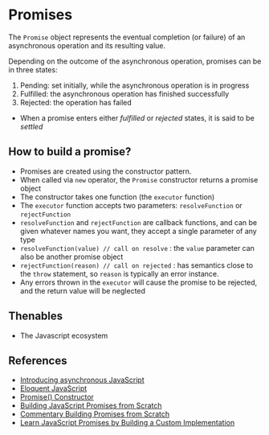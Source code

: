 # Promises

The `Promise` object represents the eventual completion (or failure) of an asynchronous operation and its resulting value.

Depending on the outcome of the asynchronous operation, promises can be in three states:

1. Pending: set initially, while the asynchronous operation is in progress
2. Fulfilled: the asynchronous operation has finished successfully
3. Rejected: the operation has failed

- When a promise enters either *fulfilled* or *rejected* states, it is said to be *settled*

## How to build a promise?

- Promises are created using the constructor pattern.
- When called via `new` operator, the `Promise` constructor returns a promise object
- The constructor takes one function (the `executor` function)
- The `executor` function accepts two parameters: `resolveFunction` or `rejectFunction`
- `resolveFunction` and `rejectFunction` are callback functions, and can be given whatever names you want, they accept a single parameter of any type
- `resolveFunction(value) // call on resolve` : the `value` parameter can also be another promise object
- `rejectFunction(reason) // call on rejected` : has semantics close to the `throw` statement, so `reason` is typically an error instance.
- Any errors thrown in the `executor` will cause the promise to be rejected, and the return value will be neglected

## Thenables

- The Javascript ecosystem

## References

- [Introducing asynchronous JavaScript](https://developer.mozilla.org/en-US/docs/Learn/JavaScript/Asynchronous/Introducing)
- [Eloquent JavaScript](https://eloquentjavascript.net/11_async.html#:~:text=Asynchronous%20programming%20makes%20it%20possible,called%20when%20the%20actions%20complete.)
- [Promise() Constructor](https://developer.mozilla.org/en-US/docs/Web/JavaScript/Reference/Global_Objects/Promise/Promise)
- [Building JavaScript Promises from Scratch](https://itnext.io/broken-promises-a-barely-working-implementation-of-js-promises-ed7f99071f54)
- [Commentary Building Promises from Scratch](https://medium.com/@jamesernator/actually-this-isnt-how-the-javascript-promise-works-ee87bbcbfd28)
- [Learn JavaScript Promises by Building a Custom Implementation](https://codefrontend.com/promises/)